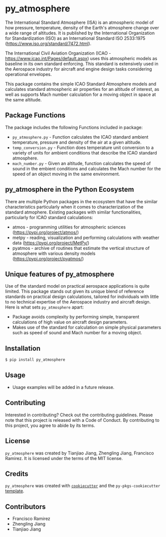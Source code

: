 # py_atmosphere

The International Standard Atmosphere (ISA) is an atmospheric model of how pressure, temperature, density of the Earth's atmosphere change over a wide range of altitudes. It is published by the International Organization for Standardization (ISO) as an International Standard ISO 2533:1975 (https://www.iso.org/standard/7472.html).

The International Civil Aviation Organization (ICAO - https://www.icao.int/Pages/default.aspx) uses this atmospheric models as baseline in its own standard enforcing. This standard is extensively used in the Aerospace industry for aircraft and engine design tasks considering operational envelopes.

This package contains the simple ICAO Standard Atmosphere models and calculates standard atmospheric air properties for an altitude of interest, as well as supports Mach number calculation for a moving object in space at the same altitude.

## Package Functions

The package includes the following Functions included in package:

- `py_atmosphere.py` - Function calculates the ICAO standard ambient temperature, pressure and density of the air at a given altitude.
- `temp_conversion.py` -  Function does temperature unit conversion to a variety of units for ambient conditions that describe the ICAO standard atmosphere.
- `mach_number.py` - Given an altitude, function calculates the speed of sound in the embient conditions and calculates the Mach number for the speed of an object moving in the same environment.

## py_atmosphere in the Python Ecosystem

There are multiple Python packages in the ecosystem that have the similar characteristics particularly when it comes to characterization of the standard atmophere. Existing packages with similar functionalities, particularly for ICAO standard calculations:

- atmos - programming utilities for atmospheric sciences (https://pypi.org/project/atmos/)
- metpy - reading, visualization and performing calculations with weather data (https://pypi.org/project/MetPy/)
- pyatmos - archive of routines that estimate the vertical structure of atmosphere with various density models (https://pypi.org/project/pyatmos/)

## Unique features of py_atmosphere

Use of the standard model on practical aerospace applications is quite limited. This package stands out given its unique blend of reference standards on practical design calculations, tailored for individuals with little to no technical expertise of the Aerospace industry and aircraft design. Here is what sets `py_atmosphere` apart:

- Package avoids complexity by performing simple, transparent calculations of high value on aircraft design parameters.
- Makes use of the standard for calculation on simple physical parameters such as speed of sound and Mach number for a moving object.

## Installation

```bash
$ pip install py_atmosphere
```

## Usage

- Usage examples will be added in a future release.

## Contributing

Interested in contributing? Check out the contributing guidelines. Please note that this project is released with a Code of Conduct. By contributing to this project, you agree to abide by its terms.

## License

`py_atmosphere` was created by Tianjiao Jiang, Zhengling Jiang, Francisco Ramirez. It is licensed under the terms of the MIT license.

## Credits

`py_atmosphere` was created with [`cookiecutter`](https://cookiecutter.readthedocs.io/en/latest/) and the `py-pkgs-cookiecutter` [template](https://github.com/py-pkgs/py-pkgs-cookiecutter).

## Contributors 

- Francisco Ramirez
- Zhengling Jiang 
- Tianjiao Jiang
